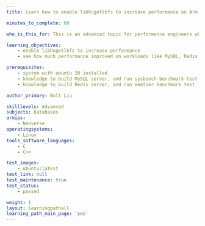```yaml
---
title: Learn how to enable libhugetlbfs to increase performance on Arm Server

minutes_to_complete: 60

who_is_this_for: This is an advanced topic for performance engineers who wants to tune performance in arm server.

learning_objectives:
    - enable libhugetlbfs to increase performance
    - see how much performance improved on workloads like MySQL, Redis.

prerequisites:
    - system with ubuntu 20 installed
    - knowledge to build MySQL server, and run sysbench benchmark test
    - knowledge to build Redis server, and run memtier benchmark test

author_primary: Bolt Liu

skilllevels: Advanced
subjects: Databases
armips:
    - Neoverse
operatingsystems:
    - Linux
tools_software_languages:
    - C
    - C++

test_images:
    - ubuntu:latest
test_link: null
test_maintenance: true
test_status:
    - passed

weight: 1
layout: learningpathall
learning_path_main_page: 'yes'
---
```

